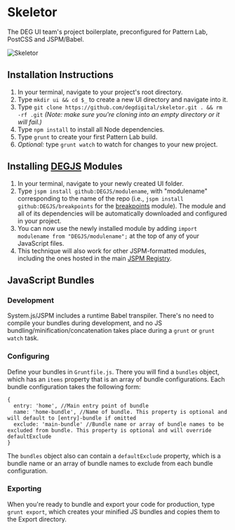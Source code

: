 # Skeletor
The DEG UI team's project boilerplate, preconfigured for Pattern Lab, PostCSS and JSPM/Babel.

![Skeletor](https://scontent.cdninstagram.com/hphotos-xaf1/t51.2885-15/s320x320/e15/11378223_919327878090231_1165808606_n.jpg "Skeletor")

## Installation Instructions
1. In your terminal, navigate to your project's root directory.
2. Type `mkdir ui && cd $_` to create a new UI directory and navigate into it.
3. Type `git clone https://github.com/degdigital/skeletor.git . && rm -rf .git` *(Note: make sure you're cloning into an empty directory or it will fail.)*
3. Type `npm install` to install all Node dependencies.
4. Type `grunt` to create your first Pattern Lab build.
5. *Optional:* type `grunt watch` to watch for changes to your new project.

## Installing [DEGJS](http://github.com/DEGJS) Modules
1. In your terminal, navigate to your newly created UI folder.
2. Type `jspm install github:DEGJS/modulename`, with "modulename" corresponding to the name of the repo (i.e., `jspm install github:DEGJS/breakpoints` for the [breakpoints](http://github.com/DEGJS/breakpoints) module). The module and all of its dependencies will be automatically downloaded and configured in your project.
3. You can now use the newly installed module by adding `import modulename from "DEGJS/modulename";` at the top of any of your JavaScript files.
4. This technique will also work for other JSPM-formatted modules, including the ones hosted in the main [JSPM Registry](http://kasperlewau.github.io/registry/#/).

## JavaScript Bundles
### Development
System.js/JSPM includes a runtime Babel transpiler. There's no need to compile your bundles during development, and no JS bundling/minification/concatenation takes place during a `grunt` or `grunt watch` task.

### Configuring
Define your bundles in `Gruntfile.js`. There you will find a `bundles` object, which has an `items` property that is an array of bundle configurations. Each bundle configuration takes the following form:
```
{
  entry: 'home', //Main entry point of bundle
  name: 'home-bundle', //Name of bundle. This property is optional and will default to [entry]-bundle if omitted
  exclude: 'main-bundle' //Bundle name or array of bundle names to be excluded from bundle. This property is optional and will override defaultExclude 
}
```
The `bundles` object also can contain a `defaultExclude` property, which is a bundle name or an array of bundle names to exclude from each bundle configuration.

### Exporting
When you're ready to bundle and export your code for production, type `grunt export`, which creates your minified JS bundles and copies them to the Export directory.
